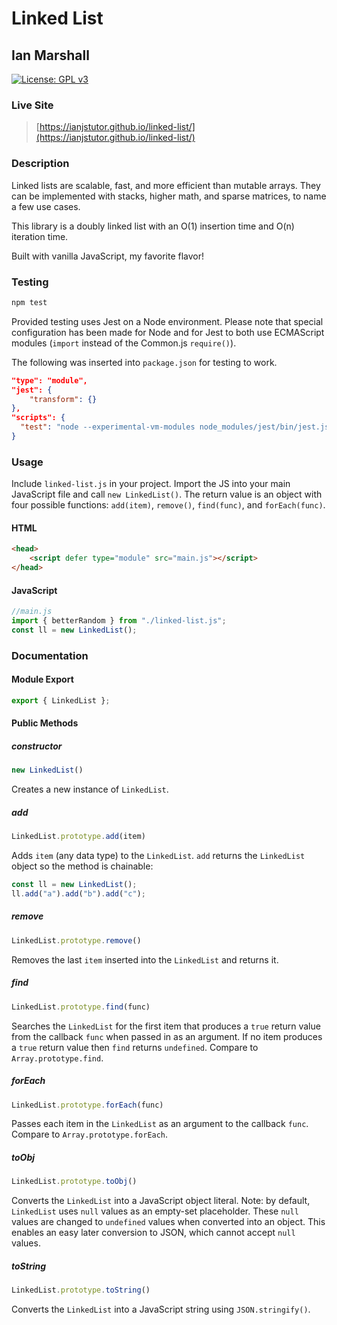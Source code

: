 # Linked List

## Ian Marshall

[![License: GPL v3](https://img.shields.io/badge/License-GPLv3-blue.svg)](https://www.gnu.org/licenses/gpl-3.0)

### Live Site

> [https://ianjstutor.github.io/linked-list/](https://ianjstutor.github.io/linked-list/)

### Description

Linked lists are scalable, fast, and more efficient than mutable arrays. They can be implemented with stacks, higher math, and sparse matrices, to name a few use cases.

This library is a doubly linked list with an O(1) insertion time and O(n) iteration time.

Built with vanilla JavaScript, my favorite flavor!

### Testing

```bash
npm test
```

Provided testing uses Jest on a Node environment. Please note that special configuration has been made for Node and for Jest to both use ECMAScript modules (<code>import</code> instead of the Common.js <code>require()</code>).

The following was inserted into <code>package.json</code> for testing to work.

```json
"type": "module",
"jest": {
    "transform": {}
},
"scripts": {
  "test": "node --experimental-vm-modules node_modules/jest/bin/jest.js"
}
```

### Usage

Include <code>linked-list.js</code> in your project. Import the JS into your main JavaScript file and call <code>new LinkedList()</code>. The return value is an object with four possible functions: <code>add(item)</code>, <code>remove()</code>, <code>find(func)</code>, and <code>forEach(func)</code>.

#### HTML

```html
<head>
    <script defer type="module" src="main.js"></script>
</head>
```

#### JavaScript

```js
//main.js
import { betterRandom } from "./linked-list.js";
const ll = new LinkedList();
```

### Documentation

#### Module Export

```js
export { LinkedList };
```

#### Public Methods

##### constructor

```js
new LinkedList()
```

Creates a new instance of <code>LinkedList</code>.

##### add

```js
LinkedList.prototype.add(item)
```

Adds <code>item</code> (any data type) to the <code>LinkedList</code>. <code>add</code> returns the <code>LinkedList</code> object so the method is chainable:

```js
const ll = new LinkedList();
ll.add("a").add("b").add("c");
```

##### remove

```js
LinkedList.prototype.remove()
```

Removes the last <code>item</code> inserted into the <code>LinkedList</code> and returns it.

##### find

```js
LinkedList.prototype.find(func)
```

Searches the <code>LinkedList</code> for the first item that produces a <code>true</code> return value from the callback <code>func</code> when passed in as an argument. If no item produces a <code>true</code> return value then <code>find</code> returns <code>undefined</code>. Compare to <code>Array.prototype.find</code>.

##### forEach

```js
LinkedList.prototype.forEach(func)
```

Passes each item in the <code>LinkedList</code> as an argument to the callback <code>func</code>. Compare to <code>Array.prototype.forEach</code>.

##### toObj

```js
LinkedList.prototype.toObj()
```

Converts the <code>LinkedList</code> into a JavaScript object literal. Note: by default, <code>LinkedList</code> uses <code>null</code> values as an empty-set placeholder. These <code>null</code> values are changed to <code>undefined</code> values when converted into an object. This enables an easy later conversion to JSON, which cannot accept <code>null</code> values.

##### toString

```js
LinkedList.prototype.toString()
```

Converts the <code>LinkedList</code> into a JavaScript string using <code>JSON.stringify()</code>.

